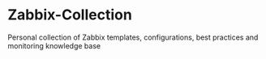 # Zabbix-Collection
Personal collection of Zabbix templates, configurations, best practices and monitoring knowledge base
